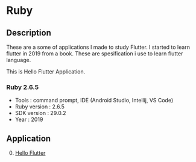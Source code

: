 # Ruby

## Description
These are a some of applications I made to study Flutter. I started to learn flutter in 2019 from a book. These are spesification i use to learn flutter language.

This is Hello Flutter Application. 

### Ruby 2.6.5
  - Tools : command prompt, IDE (Android Studio, Intellij, VS Code)
  - Ruby version : 2.6.5
  - SDK version : 29.0.2
  - Year : 2019

## Application
 0. [ Hello Flutter ](https://github.com/Hidayat-rivai/Dart_Flutter)
 

